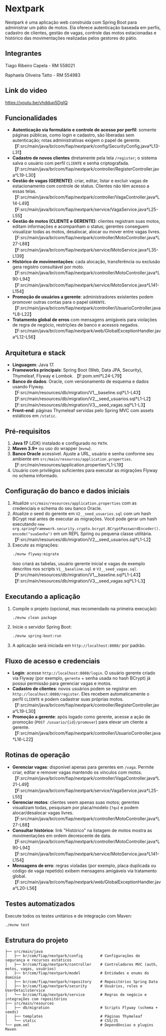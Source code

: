 # Nextpark

Nextpark é uma aplicação web construída com Spring Boot para administrar um pátio de motos. Ela oferece autenticação baseada em perfis, cadastro de clientes, gestão de vagas, controle das motos estacionadas e histórico das movimentações realizadas pelos gestores do pátio.

## Integrantes
Tiago Ribeiro Capela - RM 558021

Raphaela Oliveira Tatto - RM 554983

## Link do video
https://youtu.be/vhddup5DgIQ

## Funcionalidades

- **Autenticação via formulário e controle de acesso por perfil**: somente páginas públicas, como login e cadastro, são liberadas sem autenticação; rotas administrativas exigem o papel de gerente. 【F:src/main/java/br/com/fiap/nextpark/config/SecurityConfig.java†L13-L31】
- **Cadastro de novos clientes** diretamente pela tela `/register`; o sistema salva o usuário com perfil `CLIENTE` e senha criptografada. 【F:src/main/java/br/com/fiap/nextpark/controller/RegisterController.java†L19-L30】
- **Gestão de vagas (GERENTE)**: criar, editar, listar e excluir vagas de estacionamento com controle de status. Clientes não têm acesso a essas telas. 【F:src/main/java/br/com/fiap/nextpark/controller/VagaController.java†L14-L49】【F:src/main/java/br/com/fiap/nextpark/service/VagaService.java†L25-L55】
- **Gestão de motos (CLIENTE e GERENTE)**: clientes registram suas motos, editam informações e acompanham o status; gerentes conseguem visualizar todas as motos, desalocar, alocar ou mover entre vagas livres. 【F:src/main/java/br/com/fiap/nextpark/controller/MotoController.java†L27-L88】【F:src/main/java/br/com/fiap/nextpark/service/MotoService.java†L35-L139】
- **Histórico de movimentações**: cada alocação, transferência ou exclusão gera registro consultável por moto. 【F:src/main/java/br/com/fiap/nextpark/controller/MotoController.java†L90-L94】【F:src/main/java/br/com/fiap/nextpark/service/MotoService.java†L141-L154】
- **Promoção de usuários a gerente**: administradores existentes podem promover outras contas para o papel `GERENTE`. 【F:src/main/java/br/com/fiap/nextpark/controller/UsuarioController.java†L8-L22】
- **Tratamento global de erros** com mensagens amigáveis para violações de regra de negócio, restrições de banco e acessos negados. 【F:src/main/java/br/com/fiap/nextpark/web/GlobalExceptionHandler.java†L12-L56】

## Arquitetura e stack

- **Linguagem**: Java 17.
- **Frameworks principais**: Spring Boot (Web, Data JPA, Security), Thymeleaf, Flyway e Lombok. 【F:pom.xml†L24-L79】
- **Banco de dados**: Oracle, com versionamento de esquema e dados usando Flyway. 【F:src/main/resources/db/migration/V1__baseline.sql†L1-L43】【F:src/main/resources/db/migration/V2__seed_usuarios.sql†L1-L2】【F:src/main/resources/db/migration/V3__seed_vagas.sql†L1-L3】
- **Front-end**: páginas Thymeleaf servidas pelo Spring MVC com assets estáticos em `/static`.

## Pré-requisitos

1. **Java 17** (JDK) instalado e configurado no `PATH`.
2. **Maven 3.9+** ou uso do wrapper (`mvnw`).
3. **Banco Oracle** acessível. Ajuste a URL, usuário e senha conforme seu ambiente em `src/main/resources/application.properties`. 【F:src/main/resources/application.properties†L1-L19】
4. Usuário com privilégios suficientes para executar as migrações Flyway no schema informado.

## Configuração do banco e dados iniciais

1. Atualize `src/main/resources/application.properties` com as credenciais e schema do seu banco Oracle.
2. Atualize o seed do gerente em `V2__seed_usuarios.sql` com um hash BCrypt real antes de executar as migrações. Você pode gerar um hash executando `new org.springframework.security.crypto.bcrypt.BCryptPasswordEncoder().encode("suaSenha")` em um REPL Spring ou pequena classe utilitária. 【F:src/main/resources/db/migration/V2__seed_usuarios.sql†L1-L2】
3. Execute as migrações:
   ```bash
   ./mvnw flyway:migrate
   ```
   Isso criará as tabelas, usuário gerente inicial e vagas de exemplo descritos nos scripts `V1__baseline.sql` e `V3__seed_vagas.sql`. 【F:src/main/resources/db/migration/V1__baseline.sql†L1-L43】【F:src/main/resources/db/migration/V3__seed_vagas.sql†L1-L3】

## Executando a aplicação

1. Compile o projeto (opcional, mas recomendado na primeira execução):
   ```bash
   ./mvnw clean package
   ```
2. Inicie o servidor Spring Boot:
   ```bash
   ./mvnw spring-boot:run
   ```
3. A aplicação será iniciada em `http://localhost:8080/` por padrão.

## Fluxo de acesso e credenciais

- **Login**: acesse `http://localhost:8080/login`. O usuário gerente criado via Flyway (por exemplo, `gerente` + senha usada no hash BCrypt) já possui permissão para gerenciar vagas e motos.
- **Cadastro de clientes**: novos usuários podem se registrar em `http://localhost:8080/register`. Eles recebem automaticamente o perfil `CLIENTE` e podem cadastrar suas próprias motos. 【F:src/main/java/br/com/fiap/nextpark/controller/RegisterController.java†L19-L30】
- **Promoção a gerente**: após logado como gerente, acesse a ação de promoção (`POST /usuario/{id}/promover`) para elevar um cliente a gerente. 【F:src/main/java/br/com/fiap/nextpark/controller/UsuarioController.java†L16-L22】

## Rotinas de operação

- **Gerenciar vagas**: disponível apenas para gerentes em `/vaga`. Permite criar, editar e remover vagas mantendo os vínculos com motos. 【F:src/main/java/br/com/fiap/nextpark/controller/VagaController.java†L21-L49】【F:src/main/java/br/com/fiap/nextpark/service/VagaService.java†L25-L55】
- **Gerenciar motos**: clientes veem apenas suas motos; gerentes visualizam todas, pesquisam por placa/modelo (`?q=`) e podem alocar/desalocar vagas livres. 【F:src/main/java/br/com/fiap/nextpark/controller/MotoController.java†L27-L88】
- **Consultar histórico**: link "Histórico" na listagem de motos mostra as movimentações em ordem decrescente de data. 【F:src/main/java/br/com/fiap/nextpark/controller/MotoController.java†L90-L94】【F:src/main/java/br/com/fiap/nextpark/service/MotoService.java†L141-L154】
- **Mensagens de erro**: regras violadas (por exemplo, placa duplicada ou código de vaga repetido) exibem mensagens amigáveis via tratamento global. 【F:src/main/java/br/com/fiap/nextpark/web/GlobalExceptionHandler.java†L20-L56】

## Testes automatizados

Execute todos os testes unitários e de integração com Maven:
```bash
./mvnw test
```

## Estrutura do projeto

```
├── src/main/java
│   ├── br/com/fiap/nextpark/config        # Configurações de segurança e recursos estáticos
│   ├── br/com/fiap/nextpark/controller    # Controladores MVC (auth, motos, vagas, usuários)
│   ├── br/com/fiap/nextpark/model         # Entidades e enums do domínio
│   ├── br/com/fiap/nextpark/repository    # Repositórios Spring Data
│   ├── br/com/fiap/nextpark/security      # Usuários, roles e UserDetailsService
│   └── br/com/fiap/nextpark/service       # Regras de negócio e integrações com repositórios
├── src/main/resources
│   ├── db/migration                       # Scripts Flyway (schema + seeds)
│   ├── templates                          # Páginas Thymeleaf
│   └── static                             # CSS/JS
└── pom.xml                                # Dependências e plugins Maven
```



